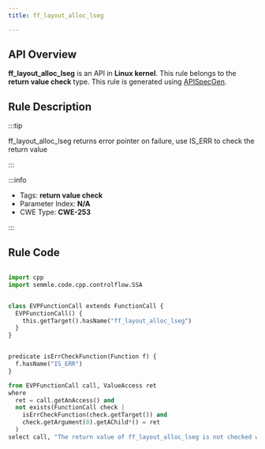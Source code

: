 ```yaml
---
title: ff_layout_alloc_lseg

---
```



## API Overview
**ff_layout_alloc_lseg** is an API in **Linux kernel**. This rule belongs to the **return value check** type. This rule is generated using [APISpecGen](../../tools/APISpecGen).
## Rule Description

:::tip

ff_layout_alloc_lseg returns error pointer on failure, use IS_ERR to check the return value

:::

:::info

- Tags: **return value check**
- Parameter Index: **N/A**
- CWE Type: **CWE-253**

:::

## Rule Code
```python

import cpp
import semmle.code.cpp.controlflow.SSA


class EVPFunctionCall extends FunctionCall {
  EVPFunctionCall() {
    this.getTarget().hasName("ff_layout_alloc_lseg")
  }
}


predicate isErrCheckFunction(Function f) {
  f.hasName("IS_ERR") 
}

from EVPFunctionCall call, ValueAccess ret
where
  ret = call.getAnAccess() and
  not exists(FunctionCall check |
    isErrCheckFunction(check.getTarget()) and
    check.getArgument(0).getAChild*() = ret
  )
select call, "The return value of ff_layout_alloc_lseg is not checked with IS_ERR."
    
```
